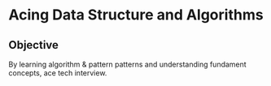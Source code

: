 # Acing Data Structure and Algorithms 

## Objective
By learning algorithm & pattern patterns and understanding fundament concepts, ace tech interview.